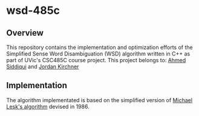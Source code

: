 # wsd-485c

## Overview

This repository contains the implementation and optimization efforts of the
Simplified Sense Word Disambiguation (WSD) algorithm written in C++ as part of
UVic's CSC485C course project. This project belongs to:
[Ahmed Siddiqui](mailto:jesuisahmedn@gmail.com) and
[Jordan Kirchner](mailto:JordanKirchner04@hotmail.com)

## Implementation

The algorithm implementated is based on the simplified version of
[Michael Lesk's algorithm](https://en.wikipedia.org/wiki/Lesk_algorithm#Simplified_Lesk_algorithm)
devised in 1986.
